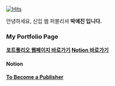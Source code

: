 [![Hits](https://hits.seeyoufarm.com/api/count/incr/badge.svg?url=https%3A%2F%2Fgithub.com%2FYeJinii&count_bg=%239E9E9E&title_bg=%23454545&icon=&icon_color=%23E7E7E7&title=Visitors&edge_flat=false)](https://hits.seeyoufarm.com)

안녕하세요, 신입 웹 퍼블리셔 <b>박예진 입니다.
<b>
### My Portfolio Page
[포트폴리오 웹페이지 바로가기](http://yejindev.dothome.co.kr/yejin)
[Notion 바로가기](https://www.notion.so/YeJin-s-Portfolio-95618954defa411abdec82d8972cfdea)

#### Notion
[To Become a Publisher](https://www.notion.so/To-Become-a-Publisher-9ce21d2225b645919082be58bcb82fb1)
